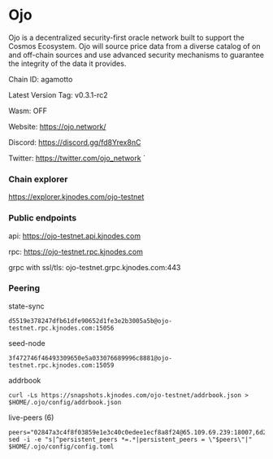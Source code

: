 # Ojo


Ojo is a decentralized security-first oracle network built to support the Cosmos Ecosystem. Ojo will source price data from a diverse catalog of on and off-chain sources and use advanced security mechanisms to guarantee the integrity of the data it provides.

Chain ID: agamotto

Latest Version Tag: v0.3.1-rc2

Wasm: OFF

Website: https://ojo.network/

Discord: https://discord.gg/fd8Yrex8nC

Twitter: https://twitter.com/ojo_network
`
### Chain explorer
https://explorer.kjnodes.com/ojo-testnet

### Public endpoints
api: https://ojo-testnet.api.kjnodes.com

rpc: https://ojo-testnet.rpc.kjnodes.com

grpc with ssl/tls: ojo-testnet.grpc.kjnodes.com:443
### Peering
state-sync
```
d5519e378247dfb61dfe90652d1fe3e2b3005a5b@ojo-testnet.rpc.kjnodes.com:15056
```
seed-node
```
3f472746f46493309650e5a033076689996c8881@ojo-testnet.rpc.kjnodes.com:15059
```
addrbook
```
curl -Ls https://snapshots.kjnodes.com/ojo-testnet/addrbook.json > $HOME/.ojo/config/addrbook.json
```
live-peers (6)
```
peers="02847a3c4f8f03859e1e3c40c0edee1ecf8a8f24@65.109.69.239:18007,6d24173b781074e73339234ae6feb7f762665685@34.27.139.185:26656,79c008a1bd4d16f9310815246cb8d2de344d054d@35.188.14.155:26656,3d0d6879da6d2b730008a63f0b551b3ee6b1feab@34.133.132.42:26656,e77ff0c664315ad8de5508c4498b9da52383d40e@34.122.6.55:26656,d5519e378247dfb61dfe90652d1fe3e2b3005a5b@65.109.68.190:15056"
sed -i -e "s|^persistent_peers *=.*|persistent_peers = \"$peers\"|" $HOME/.ojo/config/config.toml
```
